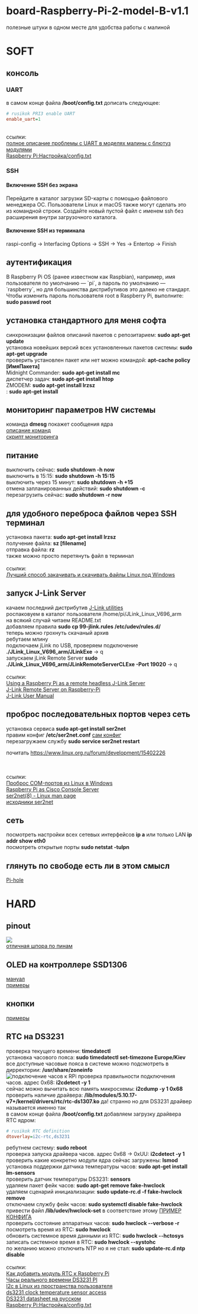 # board-Raspberry-Pi-2-model-B-v1.1
полезные штуки в одном месте для удобства работы с малиной

<h1>SOFT</h1>

<h2>консоль</h2>

<h3>UART</h3>
в самом конце файла <b>/boot/config.txt</b> дописать следующее:

```ini
# rusikok PRI3 enable UART
enable_uart=1
```
<br>
ссылки:<br>
<a href="https://elinux.org/RPi_Serial_Connection#Preventing_Linux_using_the_serial_port">полное описание проблемы с UART в моделях малины с блютуз модулями</a><br>
<a href="http://wikihandbk.com/wiki/Raspberry_Pi:%D0%9D%D0%B0%D1%81%D1%82%D1%80%D0%BE%D0%B9%D0%BA%D0%B0/config.txt">Raspberry Pi:Настройка/config.txt</a><br>

<h3>SSH</h3>

<h4>Включение SSH без экрана</h4>
Перейдите в каталог загрузки SD-карты с помощью файлового менеджера ОС. Пользователи Linux и macOS также могут сделать это из командной строки. Создайте новый пустой файл с именем ssh без расширения внутри загрузочного каталога.

<h4>Включение SSH из терминала</h4>
raspi-config -> Interfacing Options -> SSH -> Yes -> Entertop -> Finish

<h2>аутентификация</h2>
В Raspberry Pi OS (ранее известном как Raspbian), например, имя пользователя по умолчанию — `pi`, а пароль по умолчанию — `raspberry`, но для большинства дистрибутивов это далеко не стандарт.
<br>
Чтобы изменить пароль пользователя root в Raspberry Pi, выполните: <b>sudo passwd root</b>

<h2>установка стандартного для меня софта</h2>
синхронизации файлов описаний пакетов с репозитарием: <b>sudo apt-get update</b><br>
установка новейших версий всех установленных пакетов системы: <b>sudo apt-get upgrade</b><br>
проверить установлен пакет или нет можно командой: <b>apt-cache policy [ИмяПакета]</b><br>
Midnight Commander: <b>sudo apt-get install mc</b><br>
диспетчер задач: <b>sudo apt-get install htop</b><br>
ZMODEM: <b>sudo apt-get install lrzsz</b><br>
: <b>sudo apt-get install </b><br>

<h2>мониторинг параметров HW системы</h2>
команда <b>dmesg</b> покажет сообщения ядра<br>
<a href="https://elinux.org/RPI_vcgencmd_usage">описание команд</a>
<br>
<a href="https://github.com/bamarni/pi64/issues/4#issuecomment-292707581">скрипт мониторинга</a>

<h2>питание</h2>
выключить сейчас: <b>sudo shutdown -h now</b><br>
выключить в 15:15: <b>sudo shutdown -h 15:15</b><br>
выключить через 15 минут: <b>sudo shutdown -h +15</b><br>
отмена запланированных действий: <b>sudo shutdown -с</b><br>
перезагрузить сейчас: <b>sudo shutdown -r now</b><br>

<h2>для удобного переброса файлов через SSH терминал</h2>
установка пакета: <b>sudo apt-get install lrzsz</b><br>
получение файла: <b>sz [filename]</b><br>
отправка файла: <b>rz</b><br>
также можно просто перетянуть файл в терминал
<br><br>
ссылки:<br>
<a href="https://russianblogs.com/article/7328815997/">Лучший способ закачивать и скачивать файлы Linux под Windows</a><br>

<h2>запуск J-Link Server</h2>
качаем последний дистрибутив <a href="https://www.segger.com/downloads/jlink/JLink_Linux_arm.tgz">J-Link utilities</a> <br>
роспаковуем в каталог пользователя /home/pi/JLink_Linux_V696_arm <br>
на всякий случай читаем	README.txt <br>
добавляем правила <b>sudo cp 99-jlink.rules /etc/udev/rules.d/</b><br>
теперь можно грохнуть скачаный архив <br>
ребутаем млину <br>
подключаем jLink по USB, проверяем подключение <b>./JLink_Linux_V696_arm/JLinkExe</b> -> q <br>
запускаем jLink Remote Server <b>sudo ./JLink_Linux_V696_arm/JLinkRemoteServerCLExe -Port 19020</b> -> q <br>
<br>
ссылки:<br>
<a href="https://blog.feabhas.com/2019/07/using-a-raspberry-pi-as-a-remote-headless-j-link-server/">Using a Raspberry Pi as a remote headless J-Link Server</a>
<br>
<a href="https://forum.segger.com/index.php/Thread/5693-SOLVED-J-Link-Remote-Server-on-Raspberry-Pi/">J-Link Remote Server on Raspberry-Pi</a>
<br>
<a href="https://github.com/RusikOk/board-Raspberry-Pi-2-model-B-v1.1/blob/main/2_datasheet/jLink%20manual%20UM08001.pdf">J-Link User Manual</a>

<h2>проброс последовательных портов через сеть</h2>
установка сервиса <b>sudo apt-get install ser2net</b><br>
правим конфиг <b>/etc/ser2net.conf</b> <a href="https://github.com/RusikOk/board-Raspberry-Pi-2-model-B-v1.1/blob/main/3_config/ser2net.conf">сам конфиг</a> <br>
перезагружаем службу <b>sudo service ser2net restart</b> <br>


почитать https://www.linux.org.ru/forum/development/15402226
<b></b> <br>


<br><br>
ссылки:<br>
<a href="http://security-corp.org/os/linux/892-probros-com-portov-iz-linux-v-windows.html">Проброс COM-портов из Linux в Windows</a>
<br>
<a href="https://networklessons.com/network-management/raspberry-pi-as-cisco-console-server/">Raspberry Pi as Cisco Console Server</a>
<br>
<a href="https://linux.die.net/man/8/ser2net">ser2net(8) - Linux man page</a>
<br>
<a href="https://github.com/qchats/ser2net/blob/master/ser2net.conf">исходники ser2net</a>

<h2>сеть</h2>
посмотреть настройки всех сетевых интерфейсов <b>ip a</b> или только LAN <b>ip addr show eth0</b><br> 
посмотреть открытые порты <b>sudo netstat -tulpn</b><br>

<h2>глянуть по свободе есть ли в этом смысл</h2>
<a href="https://github.com/pi-hole/pi-hole/#one-step-automated-install">Pi-hole</a>

<h1>HARD</h1>

<h2>pinout</h2>
<img src="https://github.com/RusikOk/board-Raspberry-Pi-2-model-B-v1.1/blob/main/1_%D1%81%D1%85%D0%B5%D0%BC%D1%8B/RaspberryPi2_pinout.png">
<br>
<a href="https://pinout.xyz/#">отличная шпора по пинам</a>

<h2>OLED на контроллере SSD1306</h2>
<a href="https://learn.adafruit.com/adafruit-pioled-128x32-mini-oled-for-raspberry-pi/usage">мануал</a>
<br>
<a href="https://github.com/adafruit/Adafruit_CircuitPython_SSD1306/tree/master/examples">примеры</a>

<h2>кнопки</h2>
<a href="https://learn.adafruit.com/circuitpython-on-raspberrypi-linux/digital-i-o">примеры</a>
<br>

<h2>RTC на DS3231</h2>
проверка текущего времени: <b>timedatectl</b><br>
установка часового пояса: <b>sudo timedatectl set-timezone Europe/Kiev</b><br>
все доступные часовые пояса в системе можно подсмотреть в дирректории: <b>/usr/share/zoneinfo</b><br>
<img src="https://github.com/RusikOk/board-Raspberry-Pi-2-model-B-v1.1/blob/main/2_datasheet/DS3231/DS3231toRPI.webp" alt="подключение часов к RPi">
проверка правильности подключения часов. адрес 0x68: <b>i2cdetect -y 1</b><br>
сейчас можно вычитать всю память микросхемы: <b>i2cdump -y 1 0x68</b><br>
проверить наличие драйвера: <b>/lib/modules/5.10.17-v7+/kernel/drivers/rtc/rtc-ds1307.ko</b> да! странно но для DS3231 драйвер называется именно так<br>
в самом конце файла <b>/boot/config.txt</b> добавляем загрузку драйвера RTC ядром:<br>

```ini
# rusikok RTC definition
dtoverlay=i2c-rtc,ds3231
```
ребутнем систему: <b>sudo reboot</b><br>
проверка запуска драйвера часов. адрес 0x68 -> 0xUU: <b>i2cdetect -y 1</b><br>
проверить какие конкретно модули ядра сейчас загружены: <b>lsmod</b><br>
установка поддержки датчика температуры часов: <b>sudo apt-get install lm-sensors</b><br>
проверить датчик температуры DS3231: <b>sensors</b><br>
удаляем пакет фейк часов: <b>sudo apt-get remove fake-hwclock</b><br>
удаляем сценарий инициализации: <b>sudo update-rc.d -f fake-hwclock remove</b><br>
отключаем службу фейк часов: <b>sudo systemctl disable fake-hwclock</b><br>
привести файл <b>/lib/udev/hwclock-set</b> в соответствие этому <a href="https://github.com/RusikOk/board-Raspberry-Pi-2-model-B-v1.1/blob/main/3_config/lib/udev/hwclock-set">ПРИМЕР КОНФИГА</a><br>
проверить состояние аппаратных часов: <b>sudo hwclock --verbose -r</b><br>
посмотреть время из RTC: <b>sudo hwclock</b><br>
обновить системное время данными из RTC: <b>sudo hwclock --hctosys</b><br>
записать системное время в RTC: <b>sudo hwclock --systohc</b><br>
по желанию можно отключить NTP но я не стал: <b>sudo update-rc.d ntp disable</b><br>
<br>
ссылки:<br>
<a href="https://arduinoplus.ru/rtc-raspberry-pi/">Как добавить модуль RTC к Raspberry Pi</a><br>
<a href="https://onxblog.com/2019/03/30/raspberry-pi-hw-clock-ds3231/">Часы реального времени DS3231 PI</a><br>
<a href="https://blablacode.ru/linux/581">I2c в Linux из пространства пользователя</a><br>
<a href="https://www.raspberrypi.org/forums/viewtopic.php?p=1138858&sid=78cfd3416e0f02ddfd575a98ea15198d#p1138858">ds3231 clock temperature sensor access</a><br>
<a href="https://github.com/RusikOk/board-Raspberry-Pi-2-model-B-v1.1/blob/main/2_datasheet/DS3231/DS3231_RU.pdf">DS3231 datasheet на русском</a><br>
<a href="http://wikihandbk.com/wiki/Raspberry_Pi:%D0%9D%D0%B0%D1%81%D1%82%D1%80%D0%BE%D0%B9%D0%BA%D0%B0/config.txt">Raspberry Pi:Настройка/config.txt</a><br>